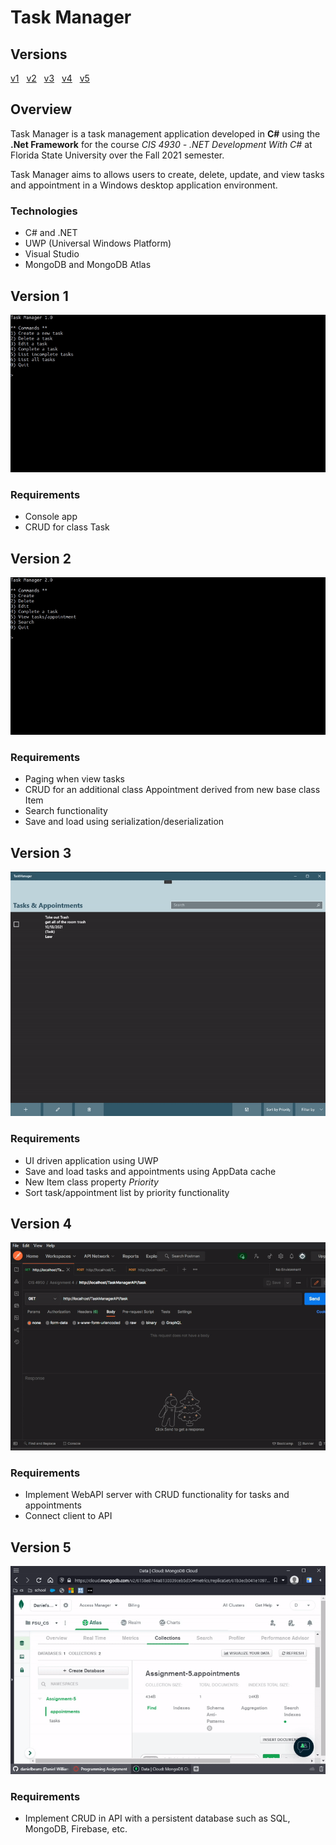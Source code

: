 # Task Manager

## Versions

[v1](#Version-1) &nbsp; [v2](#Version-2) &nbsp; [v3](#Version-3) &nbsp; [v4](#Version-4) &nbsp; [v5](#Version-5)

## Overview

Task Manager is a task management application developed in **C#** using the **.Net Framework** for the course _CIS 4930 - .NET Development With C#_ at Florida State University over the Fall 2021 semester.

Task Manager aims to allows users to create, delete, update, and view tasks and appointment in a Windows desktop application environment.

### Technologies

- C# and .NET
- UWP (Universal Windows Platform)
- Visual Studio
- MongoDB and MongoDB Atlas

## Version 1

<img src="Assets/v1.gif"><br>

### Requirements

- Console app
- CRUD for class Task

## Version 2

<img src="Assets/v2.gif"><br>

### Requirements

- Paging when view tasks
- CRUD for an additional class Appointment derived from new base class Item
- Search functionality
- Save and load using serialization/deserialization

## Version 3

<img src="Assets/v3.gif"><br>

### Requirements

- UI driven application using UWP
- Save and load tasks and appointments using AppData cache
- New Item class property _Priority_
- Sort task/appointment list by priority functionality

## Version 4

<img src="Assets/v4.gif"><br>

### Requirements

- Implement WebAPI server with CRUD functionality for tasks and appointments
- Connect client to API

## Version 5

<img src="Assets/v5.gif"><br>

### Requirements

- Implement CRUD in API with a persistent database such as SQL, MongoDB, Firebase, etc.
